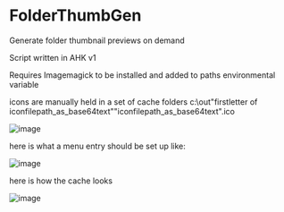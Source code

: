 # FolderThumbGen

Generate folder thumbnail previews on demand

Script written in AHK v1

Requires Imagemagick to be installed and added to paths environmental variable

icons are manually held in a set of cache folders c:\out\"firstletter of iconfilepath_as_base64text"\"iconfilepath_as_base64text".ico

![image](https://github.com/wolfman616/FolderThumbGen/assets/62726599/f6d21c2a-cdb6-4620-92a5-7bb2cb38fd21)

here is what a menu entry should be set up like:

![image](https://github.com/wolfman616/FolderThumbGen/assets/62726599/f728628f-06b7-470b-a5f8-3209a7f8a6f5)


here is how the cache looks 

![image](https://github.com/wolfman616/FolderThumbGen/assets/62726599/cd086f97-b13f-41ad-ac90-c7bcd1fb25eb)



